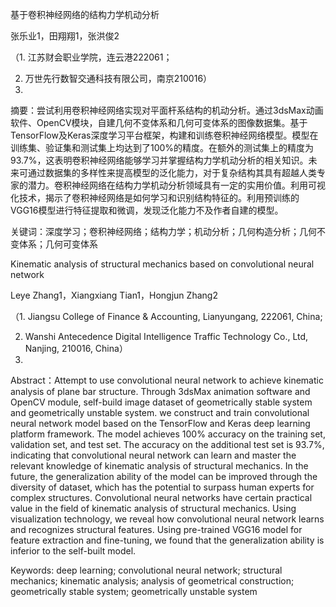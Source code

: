基于卷积神经网络的结构力学机动分析

张乐业1，田翔翔1，张洪俊2

（1. 江苏财会职业学院，连云港222061；

2. 万世先行数智交通科技有限公司，南京210016）
3. 
摘要：尝试利用卷积神经网络实现对平面杆系结构的机动分析。通过3dsMax动画软件、OpenCV模块，自建几何不变体系和几何可变体系的图像数据集。基于TensorFlow及Keras深度学习平台框架，构建和训练卷积神经网络模型。模型在训练集、验证集和测试集上均达到了100%的精度。在额外的测试集上的精度为93.7%，这表明卷积神经网络能够学习并掌握结构力学机动分析的相关知识。未来可通过数据集的多样性来提高模型的泛化能力，对于复杂结构其具有超越人类专家的潜力。卷积神经网络在结构力学机动分析领域具有一定的实用价值。利用可视化技术，揭示了卷积神经网络是如何学习和识别结构特征的。利用预训练的VGG16模型进行特征提取和微调，发现泛化能力不及作者自建的模型。

关键词：深度学习；卷积神经网络；结构力学；机动分析；几何构造分析；几何不变体系；几何可变体系

Kinematic analysis of structural mechanics based on convolutional neural network

Leye Zhang1，Xiangxiang Tian1，Hongjun Zhang2

（1. Jiangsu College of Finance & Accounting, Lianyungang, 222061, China;

2. Wanshi Antecedence Digital Intelligence Traffic Technology Co., Ltd, Nanjing, 210016, China）
3. 
Abstract：Attempt to use convolutional neural network to achieve kinematic analysis of plane bar structure. Through 3dsMax animation software and OpenCV module, self-build image dataset of geometrically stable system and geometrically unstable system. we construct and train convolutional neural network model based on the TensorFlow and Keras deep learning platform framework. The model achieves 100% accuracy on the training set, validation set, and test set. The accuracy on the additional test set is 93.7%, indicating that convolutional neural network can learn and master the relevant knowledge of kinematic analysis of structural mechanics. In the future, the generalization ability of the model can be improved through the diversity of dataset, which has the potential to surpass human experts for complex structures. Convolutional neural networks have certain practical value in the field of kinematic analysis of structural mechanics. Using visualization technology, we reveal how convolutional neural network learns and recognizes structural features. Using pre-trained VGG16 model for feature extraction and fine-tuning, we found that the generalization ability is inferior to the self-built model.

Keywords: deep learning; convolutional neural network; structural mechanics; kinematic analysis; analysis of geometrical construction; geometrically stable system; geometrically unstable system



